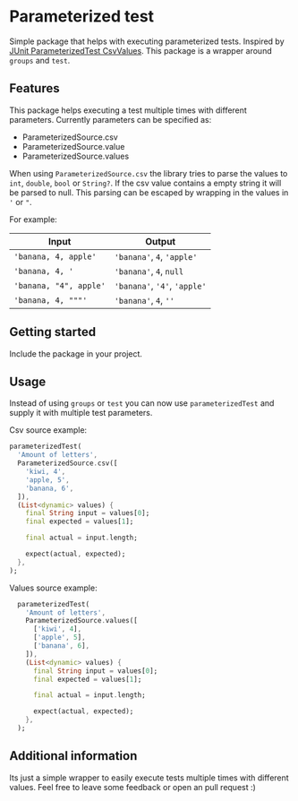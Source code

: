 <!-- 
This README describes the package. If you publish this package to pub.dev,
this README's contents appear on the landing page for your package.

For information about how to write a good package README, see the guide for
[writing package pages](https://dart.dev/guides/libraries/writing-package-pages). 

For general information about developing packages, see the Dart guide for
[creating packages](https://dart.dev/guides/libraries/create-library-packages)
and the Flutter guide for
[developing packages and plugins](https://flutter.dev/developing-packages). 
-->

# Parameterized test

Simple package that helps with executing parameterized tests. Inspired by [JUnit ParameterizedTest CsvValues](https://junit.org/junit5/docs/current/user-guide/#writing-tests-parameterized-tests-sources-CsvSource). This package is a wrapper around `groups` and `test`.

## Features

This package helps executing a test multiple times with different parameters.
Currently parameters can be specified as:
 - ParameterizedSource.csv
 - ParameterizedSource.value
 - ParameterizedSource.values

When using `ParameterizedSource.csv` the library tries to parse the values to `int`, `double`, `bool` or `String?`. If the csv value contains a empty string it will be parsed to null.
This parsing can be escaped by wrapping in the values in `'` or `"`.

For example: 

|Input | Output|
|------|-------|
|`'banana, 4, apple'`|`'banana'`, `4`, `'apple'`|
|`'banana, 4, '`|`'banana'`, `4`, `null`|
|`'banana, "4", apple'`|`'banana'`, `'4'`, `'apple'`|
|`'banana, 4, """'`|`'banana'`, `4`, `''`|

## Getting started

Include the package in your project.

## Usage

Instead of using `groups` or `test` you can now use `parameterizedTest` and supply it with multiple test parameters.

Csv source example:
```dart
parameterizedTest(
  'Amount of letters',
  ParameterizedSource.csv([
    'kiwi, 4',
    'apple, 5',
    'banana, 6',
  ]),
  (List<dynamic> values) {
    final String input = values[0];
    final expected = values[1];

    final actual = input.length;

    expect(actual, expected);
  },
);
```

Values source example:
```dart
  parameterizedTest(
    'Amount of letters',
    ParameterizedSource.values([
      ['kiwi', 4],
      ['apple', 5],
      ['banana', 6],
    ]),
    (List<dynamic> values) {
      final String input = values[0];
      final expected = values[1];

      final actual = input.length;

      expect(actual, expected);
    },
  );
```

## Additional information

Its just a simple wrapper to easily execute tests multiple times with different values. Feel free to leave some feedback or open an pull request :)